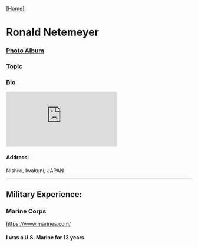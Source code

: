 [[Home]](index.html)

# Ronald Netemeyer

### [Photo Album](Photoalbum.md)  
  
### [Topic](topic.md)  
  
### [Bio](bio.md)

![ME](https://www.facebook.com/photo.php?fbid=270847323031189&l=80d914fe5e)
 
#### Address:  

Nishiki, Iwakuni, JAPAN

---  

## Military Experience:

### Marine Corps  
<https://www.marines.com/>
#### I was a U.S. Marine for 13 years
